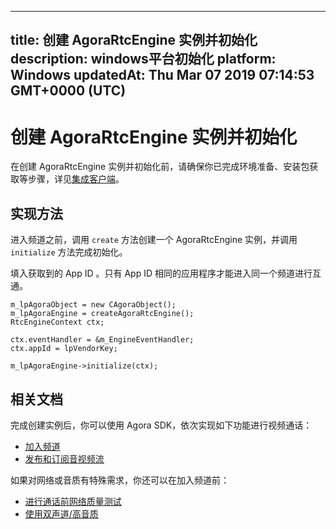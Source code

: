 
---
title: 创建 AgoraRtcEngine 实例并初始化
description: windows平台初始化
platform: Windows
updatedAt: Thu Mar 07 2019 07:14:53 GMT+0000 (UTC)
---
# 创建 AgoraRtcEngine 实例并初始化
在创建 AgoraRtcEngine 实例并初始化前，请确保你已完成环境准备、安装包获取等步骤，详见[集成客户端](../../cn/Video/windows_video.md)。

## 实现方法
进入频道之前，调用 <code>create</code> 方法创建一个 AgoraRtcEngine 实例，并调用 <code>initialize</code> 方法完成初始化。

填入获取到的 App ID 。只有 App ID 相同的应用程序才能进入同一个频道进行互通。

```
m_lpAgoraObject = new CAgoraObject();
m_lpAgoraEngine = createAgoraRtcEngine();
RtcEngineContext ctx;

ctx.eventHandler = &m_EngineEventHandler;
ctx.appId = lpVendorKey;

m_lpAgoraEngine->initialize(ctx);
```

## 相关文档
完成创建实例后，你可以使用 Agora SDK，依次实现如下功能进行视频通话：

- [加入频道](../../cn/Video/join_video_windows.md)
- [发布和订阅音视频流](../../cn/Video/publish_windows.md)

如果对网络或音质有特殊需求，你还可以在加入频道前：

- [进行通话前网络质量测试](../../cn/Video/lastmile_windows.md)
- [使用双声道/高音质](../../cn/Video/audio_profile_windows.md)


